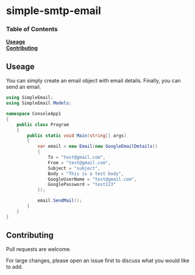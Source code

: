 # simple-smtp-email

### Table of Contents
**[Useage](#useage)**<br>
**[Contributing](#contributing)**<br>






## Useage

You can simply create an email object with email details. Finally, you can send an email. 

```csharp
using SimpleEmail;
using SimpleEmail.Models;

namespace ConsoleApp1
{
    public class Program
    {
        public static void Main(string[] args)
        {
            var email = new Email(new GoogleEmailDetails()
            {
                To = "test@gmail.com",
                From = "test@gmail.com",
                Subject = "subject",
                Body = "This is a test body",
                GoogleUserName = "test@gmail.com",
                GooglePassword = "test123"
            });

            email.SendMail();
        }
    }
}
```


## Contributing

Pull requests are welcome. 

For large changes, please open an issue first to discuss what you would like to add.
